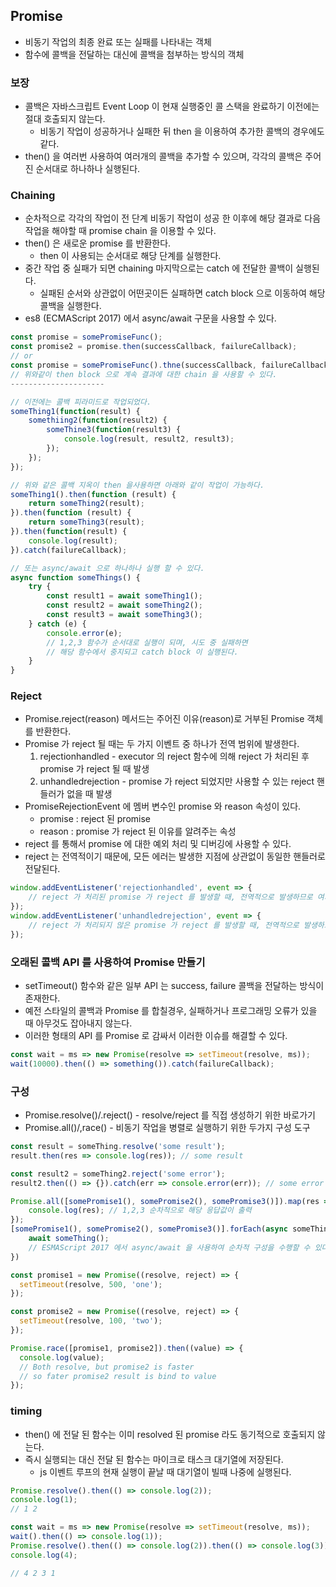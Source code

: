 ## Promise

* 비동기 작업의 최종 완료 또는 실패를 나타내는 객체
* 함수에 콜백을 전달하는 대신에 콜백을 첨부하는 방식의 객체

### 보장

* 콜백은 자바스크립트 Event Loop 이 현재 실행중인 콜 스택을 완료하기 이전에는 절대 호출되지 않는다.
  * 비동기 작업이 성공하거나 실패한 뒤 then 을 이용하여 추가한 콜백의 경우에도 같다.
* then() 을 여러번 사용하여 여러개의 콜백을 추가할 수 있으며, 각각의 콜백은 주어진 순서대로 하나하나 실행된다.

### Chaining

* 순차적으로 각각의 작업이 전 단계 비동기 작업이 성공 한 이후에 해당 결과로 다음 작업을 해야할 때 promise chain 을 이용할 수 있다.
* then() 은 새로운 promise 를 반환한다.
  * then 이 사용되는 순서대로 해당 단계를 실행한다.
* 중간 작업 중 실패가 되면 chaining 마지막으로는 catch 에 전달한 콜백이 실행된다.
  * 실패된 순서와 상관없이 어떤곳이든 실패하면 catch block 으로 이동하여 해당 콜백을 실행한다.
* es8 (ECMAScript 2017) 에서 async/await 구문을 사용할 수 있다.


```js
const promise = somePromiseFunc();
const promise2 = promise.then(successCallback, failureCallback);
// or
const promise = somePromiseFunc().thne(successCallback, failureCallback);
// 위와같이 then block 으로 계속 결과에 대한 chain 을 사용할 수 있다.
---------------------

// 이전에는 콜백 피라미드로 작업되었다.
someThing1(function(result) {
    somethiing2(function(result2) {
        someThine3(function(result3) {
            console.log(result, result2, result3);
        });
    });
});

// 위와 같은 콜백 지옥이 then 을사용하면 아래와 같이 작업이 가능하다.
someThing1().then(function (result) {
    return someThing2(result);
}).then(function (result) {
    return someThing3(result);
}).then(function(result) {
    console.log(result);
}).catch(failureCallback);

// 또는 async/await 으로 하나하나 실행 할 수 있다.
async function someThings() {
    try {
        const result1 = await someThing1();
        const result2 = await someThing2();
        const result3 = await someThing3();   
    } catch (e) {
        console.error(e);
        // 1,2,3 함수가 순서대로 실행이 되며, 시도 중 실패하면
        // 해당 함수에서 중지되고 catch block 이 실행된다.
    }  
}
```


### Reject

*  Promise.reject(reason) 메서드는 주어진 이유(reason)로 거부된 Promise 객체를 반환한다.
* Promise 가 reject 될 때는 두 가지 이벤트 중 하나가 전역 범위에 발생한다.
  1. rejectionhandled - executor 의 reject 함수에 의해 reject 가 처리된 후 promise 가 reject 될 때 발생
  2. unhandledrejection - promise 가 reject 되었지만 사용할 수 있는 reject 핸들러가 없을 때 발생
* PromiseRejectionEvent 에 멤버 변수인 promise 와 reason 속성이 있다.
  * promise : reject 된 promise
  * reason : promise 가 reject 된 이유를 알려주는 속성
* reject 를 통해서 promise 에 대한 예외 처리 및 디버깅에 사용할 수 있다.
* reject 는 전역적이기 때문에, 모든 에러는 발생한 지점에 상관없이 동일한 핸들러로 전달된다.

```js
window.addEventListener('rejectionhandled', event => {
    // reject 가 처리된 promise 가 reject 를 발생할 때, 전역적으로 발생하므로 여기 이벤트가 동작한다.
});
window.addEventListener('unhandledrejection', event => {
    // reject 가 처리되지 않은 promise 가 reject 를 발생할 때, 전역적으로 발생하므로 여기 이벤트가 동작한다.
});
```

### 오래된 콜백 API 를 사용하여 Promise 만들기

* setTimeout() 함수와 같은 일부 API 는 success, failure 콜백을 전달하는 방식이 존재한다.
* 예전 스타일의 콜백과 Promise 를 합칠경우, 실패하거나 프로그래밍 오류가 있을 때 아무것도 잡아내지 않는다.
* 이러한 형태의 API 를 Promise 로 감싸서 이러한 이슈를 해결할 수 있다.

```js
const wait = ms => new Promise(resolve => setTimeout(resolve, ms));
wait(10000).then(() => something()).catch(failureCallback);
```

### 구성

* Promise.resolve()/.reject() - resolve/reject 를 직접 생성하기 위한 바로가기
* Promise.all()/,race() - 비동기 작업을 병렬로 실행하기 위한 두가지 구성 도구

```js
const result = someThing.resolve('some result');
result.then(res => console.log(res)); // some result

const result2 = someThing2.reject('some error');
result2.then(() => {}).catch(err => console.error(err)); // some error

Promise.all([somePromise1(), somePromise2(), somePromise3()]).map(res => {
    console.log(res); // 1,2,3 순차적으로 해당 응답값이 출력
});
[somePromise1(), somePromise2(), somePromise3()].forEach(async someThing => {
    await someThing();
    // ESMAScript 2017 에서 async/await 을 사용하여 순차적 구성을 수행할 수 있다.
})

const promise1 = new Promise((resolve, reject) => {
  setTimeout(resolve, 500, 'one');
});

const promise2 = new Promise((resolve, reject) => {
  setTimeout(resolve, 100, 'two');
});

Promise.race([promise1, promise2]).then((value) => {
  console.log(value);
  // Both resolve, but promise2 is faster
  // so fater promise2 result is bind to value
});
```

### timing

* then() 에 전달 된 함수는 이미 resolved 된 promise 라도 동기적으로 호출되지 않는다.
* 즉시 실행되는 대신 전달 된 함수는 마이크로 태스크 대기열에 저장된다.
  * js 이벤트 루프의 현재 실행이 끝날 때 대기열이 빌때 나중에 실행된다.

```js
Promise.resolve().then(() => console.log(2));
console.log(1);
// 1 2

const wait = ms => new Promise(resolve => setTimeout(resolve, ms));
wait().then(() => console.log(1));
Promise.resolve().then(() => console.log(2)).then(() => console.log(3));
console.log(4);

// 4 2 3 1
```
